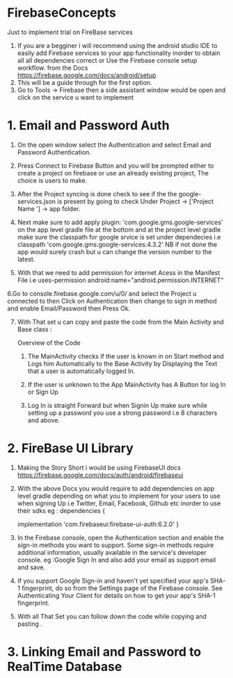 # FirebaseConcepts
Just to implement trial on FireBase services

1. If you are a begginer i will recommend using the android studio IDE to easily add Firebase services to your app functionality inorder to obtain all all dependencies correct or Use the Firebase console setup workflow. from the Docs https://firebase.google.com/docs/android/setup
2. This will be a guide through for the first option.
3. Go to Tools -> Firebase then a side assistant window would be open and click on the service u want to implement

# 1. Email and Password Auth
 
 1. On the open window select the Authentication and select Email and Password Authentication.
 
 2. Press Connect to Firebase Button and you will be prompted either to create a project on firebase or use an already existing project, The choice is users to make.
 
 3. After the Project syncing is done check to see if the the google-services.json is present by going to check Under Project -> ['Project Name '] -> app folder.
 
 4. Next make sure to add apply plugin: 'com.google.gms.google-services' on the app level gradle file at the bottom and at the project level gradle make sure the classpath for google srvice is set under dependecies i.e  classpath 'com.google.gms:google-services:4.3.2' NB if not done the app would surely crash but u can change the version number to the latest.
 
 5. With that we need to add permission for internet Acess in the Manifest File i.e uses-permission      android:name="android.permission.INTERNET"
 
 6.Go to console.firebase.google.com/u/0/ and select the Project u connected to then Click on Authentication then change to sign in method and enable Email/Password then Press Ok.

7. With That set u can copy and paste the code from the Main Activity and Base class :
    
    Overview of the Code
    
    1. The MainActivity checks if the user is known in on Start method and Logs him Automatically to the Base Activity by            Displaying the Text that a user is automatically logged In.
    
    2. If the user is unknown to the App MainActivity has A Button for log In or Sign Up 
    
    3. Log In is straight Forward but when Signin Up make sure while setting up a password you use a strong password i.e 8 characters and above.
# 2. FireBase UI Library
 1. Making the Story Short i would be using FirebaseUI docs https://firebase.google.com/docs/auth/android/firebaseui
 
 2. With the above Docs you would require to add dependencies on app level gradle depending on what you to implement for your users to use when signing Up i.e Twitter, Email, Facebook, Github etc inorder to use their sdks
 eg : dependencies {
 
     implementation 'com.firebaseui:firebase-ui-auth:6.2.0'
 }
 
 3. In the Firebase console, open the Authentication section and enable the sign-in methods you want to support. Some sign-in methods require additional information, usually available in the service's developer console. eg :Google Sign In and also add your email as support email and save.
 
 4. If you support Google Sign-in and haven't yet specified your app's SHA-1 fingerprint, do so from the Settings page of the Firebase console. See Authenticating Your Client for details on how to get your app's SHA-1 fingerprint. 

5. With all That Set you can follow down the code while copying and pasting .


# 3. Linking Email and Password to RealTime Database
